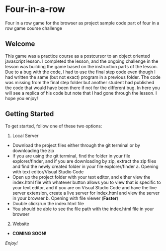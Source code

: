 # Four-in-a-row
Four in a row game for the browser as project sample code part of four in a row game course challenge

## Welcome
This game was a practice course as a postcursor to an object oriented javascript lesson. I completed the lesson, and the 
ongoing challenge in the lesson was building the game based on the instruction parts of the lesson. Due to a bug with the code,
I had to use the final step code even though I had written the same (but not exact) program in a previous folder. The code was
missing from the final step folder but another student had published the code that would have been there if not for the different bug.
In here you will see a replica of his code but note that I had gone through the lesson. I hope you enjoy!

## Getting Started
To get started, follow one of these two options:
1. Local Server
* Download the project files either through the git terminal or by downloading the zip
* If you are using the git terminal, find the folder in your file explorer/finder, and if you are downloading
by zip, extract the zip files and find the newly created folder in your file explorer/finder
a. Opening with text editor/Visual Studio Code
* Open up the project folder with your text editor, and either view the index.html file with whatever button allows you to view
that is specific to your text editor, and if you are on Visual Studio Code and have the live server extension, create a live server for
index.html and view the server in your browser
b. Opening with file viewer (**Faster**)
* Double click/run the index.html file
* You should be able to see the file path with the index.html file in your browser
2. Website
* **COMING SOON!**


*Enjoy!*
